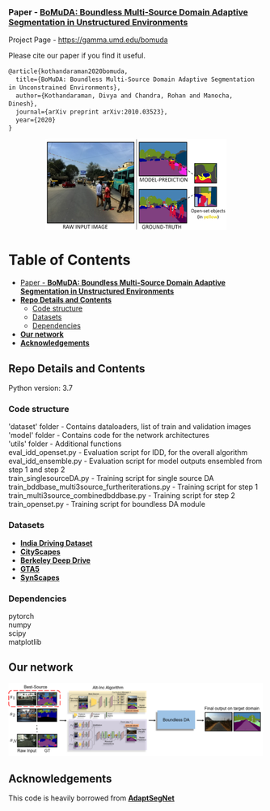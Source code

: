 ### Paper - [**BoMuDA: Boundless Multi-Source Domain Adaptive Segmentation in Unstructured Environments**](https://arxiv.org/abs/2010.03523)

Project Page - https://gamma.umd.edu/bomuda

Please cite our paper if you find it useful.

```
@article{kothandaraman2020bomuda,
  title={BoMuDA: Boundless Multi-Source Domain Adaptive Segmentation in Unconstrained Environments},
  author={Kothandaraman, Divya and Chandra, Rohan and Manocha, Dinesh},
  journal={arXiv preprint arXiv:2010.03523},
  year={2020}
}
```

<p align="center">
<img src="figures/cover.png" width="360">
</p>

Table of Contents
=================

  * [Paper - <a href="https://arxiv.org/abs/2010.03523" rel="nofollow"><strong>BoMuDA: Boundless Multi-Source Domain Adaptive Segmentation in Unstructured Environments</strong></a>](#paper---BoMuDA-Boundless-Multi-Source-Domain-Adaptive-Segmentation-in-Unstructured-Environments)
  * [**Repo Details and Contents**](#repo-details-and-contents)
     * [Code structure](#code-structure)
     * [Datasets](#datasets)
     * [Dependencies](#dependencies)
  * [**Our network**](#our-network)
  * [**Acknowledgements**](#acknowledgements)

## Repo Details and Contents
Python version: 3.7

### Code structure
'dataset' folder - Contains dataloaders, list of train and validation images <br>
'model' folder - Contains code for the network architectures <br>
'utils' folder - Additional functions <br>
eval_idd_openset.py - Evaluation script for IDD, for the overall algorithm <br>
eval_idd_ensemble.py - Evaluation script for model outputs ensembled from step 1 and step 2 <br>
train_singlesourceDA.py - Training script for single source DA <br>
train_bddbase_multi3source_furtheriterations.py - Training script for step 1 <br>
train_multi3source_combinedbddbase.py - Training script for step 2 <br>
train_openset.py - Training script for boundless DA module <br>

### Datasets
* [**India Driving Dataset**](https://idd.insaan.iiit.ac.in/) 
* [**CityScapes**](https://www.cityscapes-dataset.com/) 
* [**Berkeley Deep Drive**](https://bdd-data.berkeley.edu/) 
* [**GTA5**](https://download.visinf.tu-darmstadt.de/data/from_games/) 
* [**SynScapes**](https://7dlabs.com/synscapes-overview) 

### Dependencies
pytorch <br>
numpy <br>
scipy <br>
matplotlib <br>

## Our network

<p align="center">
<img src="overview.png">
</p>

## Acknowledgements

This code is heavily borrowed from [**AdaptSegNet**](https://github.com/wasidennis/AdaptSegNet)
